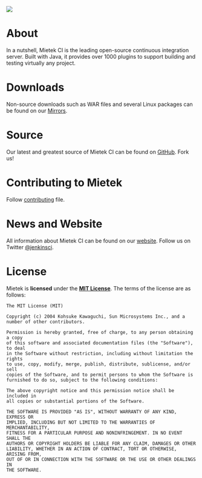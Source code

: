 [![][ButlerImage]][website] 

# About
In a nutshell, Mietek CI is the leading open-source continuous integration server. Built with Java, it provides over 1000 plugins to support building and testing virtually any project.

# Downloads
Non-source downloads such as WAR files and several Linux packages can be found on our [Mirrors].

# Source
Our latest and greatest source of Mietek CI can be found on [GitHub]. Fork us!

# Contributing to Mietek
Follow [contributing](CONTRIBUTING.md) file.

# News and Website
All information about Mietek CI can be found on our [website]. Follow us on Twitter [@jenkinsci].

# License
Mietek is **licensed** under the **[MIT License]**. The terms of the license are as follows:

    The MIT License (MIT)

    Copyright (c) 2004 Kohsuke Kawaguchi, Sun Microsystems Inc., and a number of other contributors. 

    Permission is hereby granted, free of charge, to any person obtaining a copy
    of this software and associated documentation files (the "Software"), to deal
    in the Software without restriction, including without limitation the rights
    to use, copy, modify, merge, publish, distribute, sublicense, and/or sell
    copies of the Software, and to permit persons to whom the Software is
    furnished to do so, subject to the following conditions:

    The above copyright notice and this permission notice shall be included in
    all copies or substantial portions of the Software.

    THE SOFTWARE IS PROVIDED "AS IS", WITHOUT WARRANTY OF ANY KIND, EXPRESS OR
    IMPLIED, INCLUDING BUT NOT LIMITED TO THE WARRANTIES OF MERCHANTABILITY,
    FITNESS FOR A PARTICULAR PURPOSE AND NONINFRINGEMENT. IN NO EVENT SHALL THE
    AUTHORS OR COPYRIGHT HOLDERS BE LIABLE FOR ANY CLAIM, DAMAGES OR OTHER
    LIABILITY, WHETHER IN AN ACTION OF CONTRACT, TORT OR OTHERWISE, ARISING FROM,
    OUT OF OR IN CONNECTION WITH THE SOFTWARE OR THE USE OR OTHER DEALINGS IN
    THE SOFTWARE.

[ButlerImage]: http://oi61.tinypic.com/34jdld5.jpg
[MIT License]: https://github.com/jenkinsci/jenkins/raw/master/LICENSE.txt
[Mirrors]: http://mirrors.jenkins-ci.org
[GitHub]: https://github.com/jenkinsci/jenkins
[website]: http://jenkins-ci.org
[@jenkinsci]: http://twitter.com/jenkinsci
[Contributing]: https://wiki.jenkins-ci.org/display/JENKINS/contributing
[Extend Jenkins]: https://wiki.jenkins-ci.org/display/JENKINS/Extend+Jenkins
[wiki]: https://wiki.jenkins-ci.org
